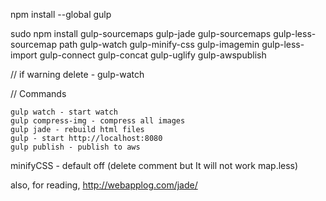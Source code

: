 npm install --global gulp

sudo npm install gulp-sourcemaps gulp-jade gulp-sourcemaps gulp-less-sourcemap path gulp-watch gulp-minify-css gulp-imagemin gulp-less-import gulp-connect gulp-concat gulp-uglify gulp-awspublish

// if warning delete - gulp-watch


// Сommands

	gulp watch - start watch
	gulp compress-img - compress all images
    gulp jade - rebuild html files
    gulp - start http://localhost:8080
    gulp publish - publish to aws

minifyCSS - default off (delete comment but It will not work map.less)

also, for reading, http://webapplog.com/jade/

